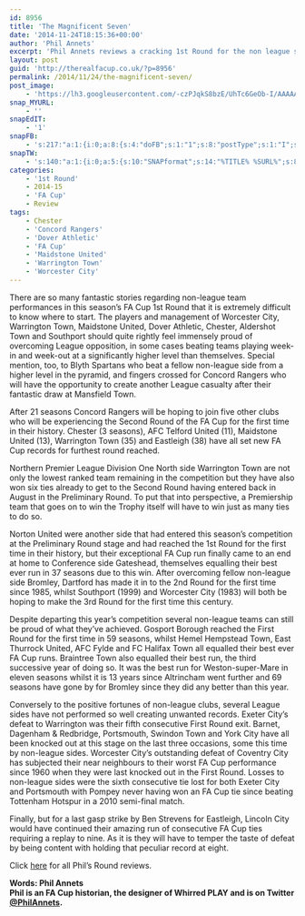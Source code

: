 ```yaml
---
id: 8956
title: 'The Magnificent Seven'
date: '2014-11-24T18:15:36+00:00'
author: 'Phil Annets'
excerpt: 'Phil Annets reviews a cracking 1st Round for the non league sides, perhaps why the draw for the 2nd Round was so underwhelming!'
layout: post
guid: 'http://therealfacup.co.uk/?p=8956'
permalink: /2014/11/24/the-magnificent-seven/
post_image:
    - 'https://lh3.googleusercontent.com/-czPJqkS8bzE/UhTc6GeOb-I/AAAAAAAADeI/MBI9MfE8fWY/s632/badge_.jpg'
snap_MYURL:
    - ''
snapEdIT:
    - '1'
snapFB:
    - 's:217:"a:1:{i:0;a:8:{s:4:"doFB";s:1:"1";s:8:"postType";s:1:"I";s:10:"AttachPost";s:1:"2";s:10:"SNAPformat";s:15:"%EXCERPT% %URL%";s:9:"isAutoImg";s:1:"A";s:8:"imgToUse";s:0:"";s:9:"isAutoURL";s:1:"A";s:8:"urlToUse";s:0:"";}}";'
snapTW:
    - 's:140:"a:1:{i:0;a:5:{s:10:"SNAPformat";s:14:"%TITLE% %SURL%";s:8:"attchImg";s:1:"0";s:9:"isAutoImg";s:1:"A";s:8:"imgToUse";s:0:"";s:4:"doTW";i:0;}}";'
categories:
    - '1st Round'
    - 2014-15
    - 'FA Cup'
    - Review
tags:
    - Chester
    - 'Concord Rangers'
    - 'Dover Athletic'
    - 'FA Cup'
    - 'Maidstone United'
    - 'Warrington Town'
    - 'Worcester City'
---
```


There are so many fantastic stories regarding non-league team performances in this season’s FA Cup 1st Round that it is extremely difficult to know where to start. The players and management of Worcester City, Warrington Town, Maidstone United, Dover Athletic, Chester, Aldershot Town and Southport should quite rightly feel immensely proud of overcoming League opposition, in some cases beating teams playing week-in and week-out at a significantly higher level than themselves. Special mention, too, to Blyth Spartans who beat a fellow non-league side from a higher level in the pyramid, and fingers crossed for Concord Rangers who will have the opportunity to create another League casualty after their fantastic draw at Mansfield Town.

After 21 seasons Concord Rangers will be hoping to join five other clubs who will be experiencing the Second Round of the FA Cup for the first time in their history. Chester (3 seasons), AFC Telford United (11), Maidstone United (13), Warrington Town (35) and Eastleigh (38) have all set new FA Cup records for furthest round reached.

Northern Premier League Division One North side Warrington Town are not only the lowest ranked team remaining in the competition but they have also won six ties already to get to the Second Round having entered back in August in the Preliminary Round. To put that into perspective, a Premiership team that goes on to win the Trophy itself will have to win just as many ties to do so.

Norton United were another side that had entered this season’s competition at the Preliminary Round stage and had reached the 1st Round for the first time in their history, but their exceptional FA Cup run finally came to an end at home to Conference side Gateshead, themselves equalling their best ever run in 37 seasons due to this win. After overcoming fellow non-league side Bromley, Dartford has made it in to the 2nd Round for the first time since 1985, whilst Southport (1999) and Worcester City (1983) will both be hoping to make the 3rd Round for the first time this century.

Despite departing this year’s competition several non-league teams can still be proud of what they’ve achieved. Gosport Borough reached the First Round for the first time in 59 seasons, whilst Hemel Hempstead Town, East Thurrock United, AFC Fylde and FC Halifax Town all equalled their best ever FA Cup runs. Braintree Town also equalled their best run, the third successive year of doing so. It was the best run for Weston-super-Mare in eleven seasons whilst it is 13 years since Altrincham went further and 69 seasons have gone by for Bromley since they did any better than this year.

Conversely to the positive fortunes of non-league clubs, several League sides have not performed so well creating unwanted records. Exeter City’s defeat to Warrington was their fifth consecutive First Round exit. Barnet, Dagenham &amp; Redbridge, Portsmouth, Swindon Town and York City have all been knocked out at this stage on the last three occasions, some this time by non-league sides. Worcester City’s outstanding defeat of Coventry City has subjected their near neighbours to their worst FA Cup performance since 1960 when they were last knocked out in the First Round. Losses to non-league sides were the sixth consecutive tie lost for both Exeter City and Portsmouth with Pompey never having won an FA Cup tie since beating Tottenham Hotspur in a 2010 semi-final match.

Finally, but for a last gasp strike by Ben Strevens for Eastleigh, Lincoln City would have continued their amazing run of consecutive FA Cup ties requiring a replay to nine. As it is they will have to temper the taste of defeat by being content with holding that peculiar record at eight.

Click [here](http://therealfacup.co.uk/?s=phil+annets) for all Phil’s Round reviews.

**Words: Phil Annets  
Phil is an FA Cup historian, the designer of Whirred PLAY and is on Twitter [@PhilAnnets](https://twitter.com/PhilAnnets).**